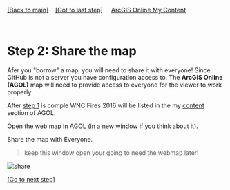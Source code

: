 [[Back to main]](github.md)&nbsp;&nbsp;&nbsp;&nbsp;[[Got to last step]](GitHub_step1.md)
&nbsp;&nbsp;&nbsp;&nbsp;[ArcGIS Online My Content](http://www.arcgis.com/home/content.html)

&nbsp;

# Step 2: Share the map

Afer you "borrow" a map, you will need to share it with everyone!  Since GitHub is not a server you have configuration access to.  The  **ArcGIS Online (AGOL)**  map will need to provide access to everyone for the viewer to work properly

After [step 1](GitHub_step1.md) is comple WNC Fires 2016 will be listed in the my [content](http://www.arcgis.com/home/content.html) section of AGOL.

Open the web map in AGOL (in a new window if you think about it).

Share the map with Everyone.

> keep this window open your going to need the webmap later!

![share](https://docs.google.com/uc?id=0BykF_bN9fsvITHBReHBleFI4SHc)

[[Go to next step]](GitHub_step3.md)
